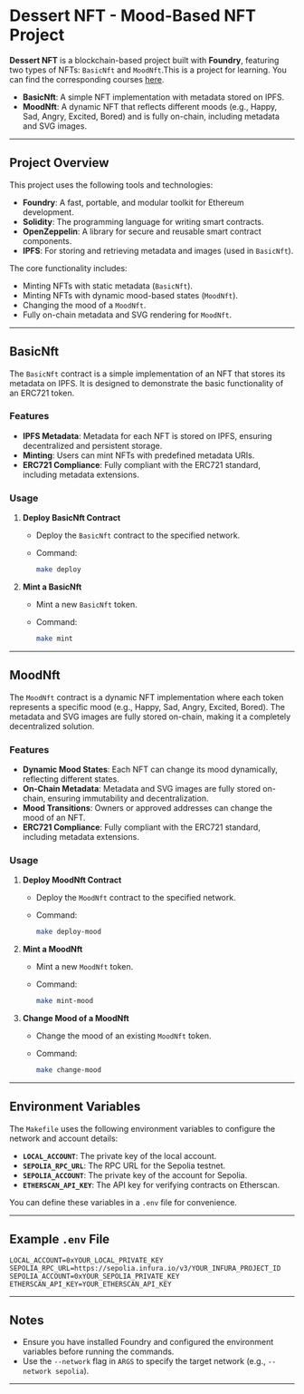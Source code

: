 # Dessert NFT - Mood-Based NFT Project

**Dessert NFT** is a blockchain-based project built with **Foundry**, featuring two types of NFTs: `BasicNft` and `MoodNft`.This is a project for learning. You can find the corresponding courses <a href="https://updraft.cyfrin.io/courses/advanced-foundry">here</a>.

- **BasicNft**: A simple NFT implementation with metadata stored on IPFS.
- **MoodNft**: A dynamic NFT that reflects different moods (e.g., Happy, Sad, Angry, Excited, Bored) and is fully on-chain, including metadata and SVG images.

---

## **Project Overview**

This project uses the following tools and technologies:

- **Foundry**: A fast, portable, and modular toolkit for Ethereum development.
- **Solidity**: The programming language for writing smart contracts.
- **OpenZeppelin**: A library for secure and reusable smart contract components.
- **IPFS**: For storing and retrieving metadata and images (used in `BasicNft`).

The core functionality includes:

- Minting NFTs with static metadata (`BasicNft`).
- Minting NFTs with dynamic mood-based states (`MoodNft`).
- Changing the mood of a `MoodNft`.
- Fully on-chain metadata and SVG rendering for `MoodNft`.

---

## **BasicNft**

The `BasicNft` contract is a simple implementation of an NFT that stores its metadata on IPFS. It is designed to demonstrate the basic functionality of an ERC721 token.

### **Features**

- **IPFS Metadata**: Metadata for each NFT is stored on IPFS, ensuring decentralized and persistent storage.
- **Minting**: Users can mint NFTs with predefined metadata URIs.
- **ERC721 Compliance**: Fully compliant with the ERC721 standard, including metadata extensions.

### **Usage**

1. **Deploy BasicNft Contract**
   - Deploy the `BasicNft` contract to the specified network.
   - Command:

     ```bash
     make deploy
     ```

2. **Mint a BasicNft**
   - Mint a new `BasicNft` token.
   - Command:

     ```bash
     make mint
     ```

---

## **MoodNft**

The `MoodNft` contract is a dynamic NFT implementation where each token represents a specific mood (e.g., Happy, Sad, Angry, Excited, Bored). The metadata and SVG images are fully stored on-chain, making it a completely decentralized solution.

### **Features**

- **Dynamic Mood States**: Each NFT can change its mood dynamically, reflecting different states.
- **On-Chain Metadata**: Metadata and SVG images are fully stored on-chain, ensuring immutability and decentralization.
- **Mood Transitions**: Owners or approved addresses can change the mood of an NFT.
- **ERC721 Compliance**: Fully compliant with the ERC721 standard, including metadata extensions.

### **Usage**

1. **Deploy MoodNft Contract**
   - Deploy the `MoodNft` contract to the specified network.
   - Command:

     ```bash
     make deploy-mood
     ```

2. **Mint a MoodNft**
   - Mint a new `MoodNft` token.
   - Command:

     ```bash
     make mint-mood
     ```

3. **Change Mood of a MoodNft**
   - Change the mood of an existing `MoodNft` token.
   - Command:

     ```bash
     make change-mood
     ```

---

## **Environment Variables**

The `Makefile` uses the following environment variables to configure the network and account details:

- **`LOCAL_ACCOUNT`**: The private key of the local account.
- **`SEPOLIA_RPC_URL`**: The RPC URL for the Sepolia testnet.
- **`SEPOLIA_ACCOUNT`**: The private key of the account for Sepolia.
- **`ETHERSCAN_API_KEY`**: The API key for verifying contracts on Etherscan.

You can define these variables in a `.env` file for convenience.

---

## **Example `.env` File**

```plaintext
LOCAL_ACCOUNT=0xYOUR_LOCAL_PRIVATE_KEY
SEPOLIA_RPC_URL=https://sepolia.infura.io/v3/YOUR_INFURA_PROJECT_ID
SEPOLIA_ACCOUNT=0xYOUR_SEPOLIA_PRIVATE_KEY
ETHERSCAN_API_KEY=YOUR_ETHERSCAN_API_KEY
```

---

## **Notes**

- Ensure you have installed Foundry and configured the environment variables before running the commands.
- Use the `--network` flag in `ARGS` to specify the target network (e.g., `--network sepolia`).

---
